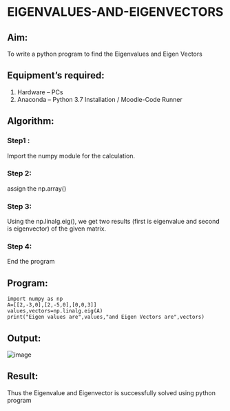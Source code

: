 # EIGENVALUES-AND-EIGENVECTORS
## Aim:
To write a python program to find the Eigenvalues and Eigen Vectors
## Equipment’s required:
1. 	Hardware – PCs
2. 	Anaconda – Python 3.7 Installation / Moodle-Code Runner
## Algorithm:
### Step1 :
Import the numpy module for the calculation.
### Step 2:
assign the np.array()
### Step 3:
Using the np.linalg.eig(),  we get two results (first is eigenvalue and second is eigenvector) of the given matrix.
### Step 4:
End the program


## Program:
```
import numpy as np
A=[[2,-3,0],[2,-5,0],[0,0,3]]
values,vectors=np.linalg.eig(A)
print("Eigen values are",values,"and Eigen Vectors are",vectors)

```

## Output:
![image](https://github.com/23006111/EIGENVALUES-AND-EIGENVECTORS/assets/145981696/687961e8-88eb-4ad7-9c73-45e5744589ba)

## Result:
Thus the Eigenvalue and Eigenvector is successfully solved using python program
